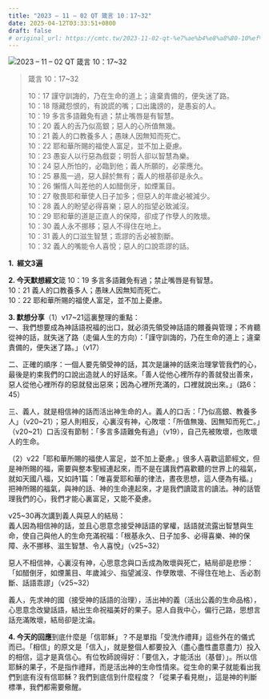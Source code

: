 ```yaml
---
title: "2023 – 11 – 02 QT 箴言 10：17~32"
date: 2025-04-12T03:33:51+0800
draft: false
# original_url: https://cmtc.tw/2023-11-02-qt-%e7%ae%b4%e8%a8%80-10%ef%bc%9a1732
---
```


![2023 – 11 – 02 QT 箴言 10：17~32](/images/qt.jpg  "2023 – 11 – 02 QT 箴言 10：17~32")

> 箴言 10：17~32
>
> 10：17 謹守訓誨的，乃在生命的道上；違棄責備的，便失迷了路。  
> 10：18 隱藏怨恨的，有說謊的嘴；口出讒謗的，是愚妄的人。  
> 10：19 多言多語難免有過；禁止嘴唇是有智慧。  
> 10：20 義人的舌乃似高銀；惡人的心所值無幾。  
> 10：21 義人的口教養多人；愚昧人因無知而死亡。  
> 10：22 耶和華所賜的福使人富足，並不加上憂慮。  
> 10：23 愚妄人以行惡為戲耍；明哲人卻以智慧為樂。  
> 10：24 惡人所怕的，必臨到他；義人所願的，必蒙應允。  
> 10：25 暴風一過，惡人歸於無有；義人的根基卻是永久。  
> 10：26 懶惰人叫差他的人如醋倒牙，如煙薰目。  
> 10：27 敬畏耶和華使人日子加多；但惡人的年歲必被減少。  
> 10：28 義人的盼望必得喜樂；惡人的指望必致滅沒。  
> 10：29 耶和華的道是正直人的保障，卻成了作孽人的敗壞。  
> 10：30 義人永不挪移；惡人不得住在地上。  
> 10：31 義人的口滋生智慧；乖謬的舌必被割斷。  
> 10：32 義人的嘴能令人喜悅；惡人的口說乖謬的話。

**1.  經文3遍**

**2. 今天默想經文**箴 10：19 多言多語難免有過；禁止嘴唇是有智慧。  
10：21 義人的口教養多人；愚昧人因無知而死亡。  
10：22 耶和華所賜的福使人富足，並不加上憂慮。

**3. 默想分享**（1）v17~21這裏整理的重點：  
一、我們想要成為神話語祝福的出口，就必須先領受神話語的餵養與管理；不肯聽從神的話，就失迷了路（走偏人生的方向）：「謹守訓誨的，乃在生命的道上；違棄責備的，便失迷了路。」（v17）

二、正確的順序：一個人要先領受神的話，其次是讓神的話來治理掌管我們的心，最後是約束我們的口說出造就人的好話來。「善人從他心裡所存的善就發出善來，惡人從他心裡所存的惡就發出惡來；因為心裡所充滿的，口裡就說出來。」（路6：45）

三、義人，就是相信神的話而活出神生命的人。義人的口舌：「乃似高銀、教養多人」（v20~21）；惡人則相反，心裏沒有神，心敗壞：「所值無幾、因無知而死亡。」（v20~21）口舌沒有節制：「多言多語難免有過」（v19），自己先被敗壞，也敗壞人的生命。

（2）v22「耶和華所賜的福使人富足，並不加上憂慮。」很多人喜歡這節經文，但是神所賜的福，需要與整本聖經連起來，而不是在講我們喜歡聽的世界上的福氣，就如天國八福，又如詩1篇：「唯喜愛耶和華的律法，晝夜思想，這人便為有福。」把神所賜的福氣，與神的話、神的生命連起來，才是我們讀箴言的讀法。神的話管理我們的心，我們才能心裏富足，又能不憂慮。

v25~30再次講到義人與惡人的結局：  
義人因為相信神的話，並且心思意念接受神話語的掌權，話語就流露出智慧與生命，使自己與他人的生命充滿祝福：「根基永久、日子加多、必得喜樂、神的保障、永不挪移、滋生智慧、令人喜悅」（v25~32）

惡人不相信神，心裏沒有神，心思意念與口舌成為敗壞與死亡，結局卻是悲慘：「如醋倒牙，如煙薰目、年歲減少、指望滅沒、作孽敗壞、不得住在地上、舌必割斷、話語乖謬」（v25~32）

義人，先求神的國（接受神的話語的治理），活出神的義（活出公義的生命品格），心思意念改變話語，結出生命祝福美好的果子。惡人自我中心，偏行己路，思想言話充滿敗壞，結局卻是沈淪。

**4. 今天的回應**到底什麼是「信耶穌」？不是單指「受洗作禮拜」這些外在的儀式而已。「相信」的原文是「信入」，就是整個人都要投入（盡心盡性盡意盡力）投入的相信，這才是真信心。有位牧師說得好：「要信入，才能活出（基督）」。所以信耶穌的果子，不是指作禮拜，而是活出神的生命性情來。從生命的果子就能看出我們到底有沒有信耶穌？我們到底信到什麼程度？「從果子看見樹」，這是神的判斷標準，我們都需要儆醒。